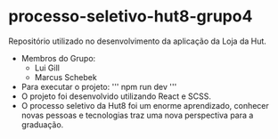 # processo-seletivo-hut8-grupo4
Repositório utilizado no desenvolvimento da aplicação da Loja da Hut.
- Membros do Grupo:
  - Lui Gill
  - Marcus Schebek
- Para executar o projeto:
  '''
  npm run dev
  '''
- O projeto foi desenvolvido utilizando React e SCSS.
- O processo seletivo da Hut8 foi um enorme aprendizado, conhecer novas pessoas e tecnologias traz uma nova perspectiva para a graduação.
